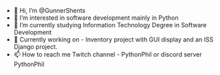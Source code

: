 - 👋 Hi, I’m @GunnerShents
- 👀 I’m interested in software development mainly in Python
- 🌱 I’m currently studying Information Technology Degree in Software Development
- 💞️ Currently working on - Inventory project with GUI display and an ISS Django project.
- 📫 How to reach me Twitch channel - PythonPhil or discord server PythonPhil

<!---
GunnerShents/GunnerShents is a ✨ special ✨ repository because its `README.md` (this file) appears on your GitHub profile.
You can click the Preview link to take a look at your changes.
--->
